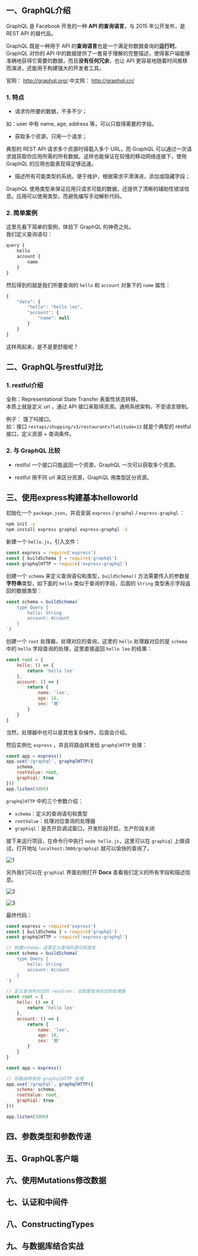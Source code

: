 ## 一、GraphQL介绍
GraphQL 是 Facebook 开发的一种 **API 的查询语言**，与 2015 年公开发布，是 REST API 的替代品。      

GraphQL 既是一种用于 API 的**查询语言**也是一个满足你数据查询的**运行时**。 GraphQL 对你的 API 中的数据提供了一套易于理解的完整描述，使得客户端能够准确地获得它需要的数据，而且**没有任何冗余**，也让 API 更容易地随着时间推移而演进，还能用于构建强大的开发者工具。    

官网： http://graphql.org/
中文网： http://graphql.cn/

### 1. 特点

* 请求你所要的数据，不多不少；   

如：user 中有 name, age, address 等，可以只取得需要的字段。

* 获取多个资源，只用一个请求；   

典型的 REST API 请求多个资源时得载入多个 URL，而 GraphQL 可以通过一次请求就获取你应用所需的所有数据。这样也能保证在较慢的移动网络连接下，使用 GraphQL 的应用也能表现得足够迅速。   


* 描述所有可能类型的系统。便于维护，根据需求平滑演进，添加或隐藏字段；    

GraphQL 使用类型来保证应用只请求可能的数据，还提供了清晰的辅助性错误信息。应用可以使用类型，而避免编写手动解析代码。

### 2. 简单案例   

这里先看下简单的案例，体验下 GraphQL 的神奇之处。   
我们定义查询语句：   
```js
query {
    hello
    account {
        name
    }
}
```
然后得到的就是我们所要查询的 `hello` 和 `account` 对象下的 `name` 属性：    
```js
{
    "data": {
        "hello": "hello leo",
        "account": {
            "name": null
        }
    }
}
```

这样用起来，是不是更舒服呢？


## 二、GraphQL与restful对比

### 1. restful介绍   

全称：Representational State Transfer 表属性状态转移。    
本质上就是定义 uri ，通过 API 接口来取得资源。通用系统架构，不受语言限制。    

例子： 饿了吗接口。   
如：接口 `restapi/shopping/v3/restaurants?latitude=13` 就是个典型的 restful 接口，定义资源 + 查询条件。   

### 2. 与 GraphQL 比较

* restful 一个接口只能返回一个资源，GraphQL 一次可以获取多个资源。    

* restful 用不同 url 来区分资源，GraphQL 用类型区分资源。   


## 三、使用express构建基本helloworld

初始化一个 `package.json`，并且安装 `express` / `graphql` / `express-graphql` ：   
```bash
npm init -y
npm install express graphql express-graphql -S
```

新建一个 `hello.js`，引入文件：   
```js
const express = require('express')
const { buildSchema } = require('graphql')
const graphqlHTTP = require('express-graphql')
```

创建一个 `schema` 来定义查询语句和类型，`buildSchema()` 方法需要传入的参数是**字符串**类型，如下面的 `hello` 类似于查询的字段，后面的 `String` 类型表示字段返回的数据类型：   
```js
const schema = buildSchema(`
    type Query {
        hello: String
        account: Account
    }
`)
```

创建一个 `root` 处理器，处理对应的查询，这里的 `hello` 处理器对应的是 `schema` 中的 `hello` 字段查询的处理，这里直接返回 `hello leo` 的结果：   
```js
const root = {
    hello: () => {
        return 'hello leo'
    },
    account: () => {
        return {
            name: 'leo',
            age: 18,
            sex: '男'
        }
    }
}
```

当然，处理器中也可以是其他复杂操作，后面会介绍。   

然后实例化 `express` ，并且将路由转发给 `graphqlHTTP` 处理：   
```js
const app = express()
app.use('/graphql', graphqlHTTP({
    schema,
    rootValue: root,
    graphiql: true
}))
app.listen(3000)
```
`graphqlHTTP` 中的三个参数介绍：   
* `schema`：定义的查询语句和类型   
* `rootValue`：处理对应查询的处理器    
* `graphiql`：是否开启调试窗口，开发阶段开启，生产阶段关闭

接下来运行项目，在命令行中执行 `node hello.js`，这里可以在 `graphiql` 上做调试，打开地址 `localhost:3000/graphiql` 就可以愉快的查询了。     

![1](http://images.pingan8787.com/graph_1.png)    

另外我们可以在 `graphiql` 界面右侧打开 **Docs** 查看我们定义的所有字段和描述信息。   

![2](http://images.pingan8787.com/graph_2.png)    

![3](http://images.pingan8787.com/graph_3.png)    


最终代码：    
```js
const express = require('express')
const { buildSchema } = require('graphql')
const graphqlHTTP = require('express-graphql')

// 构建schema，这里定义查询的语句和类型
const schema = buildSchema(`
    type Query {
        hello: String
        account: Account
    }
`)

// 定义查询所对应的 resolver，也就是查询对应的处理器
const root = {
    hello: () => {
        return 'hello leo'
    },
    account: () => {
        return {
            name: 'leo',
            age: 18,
            sex: '男'
        }
    }
}

const app = express()

// 将路由转发给 graphqlHTTP 处理
app.use('/graphql', graphqlHTTP({
    schema: schema,
    rootValue: root,
    graphiql: true
}))

app.listen(3000)
```



## 四、参数类型和参数传递


## 五、GraphQL客户端


## 六、使用Mutations修改数据


## 七、认证和中间件


## 八、ConstructingTypes


## 九、与数据库结合实战
